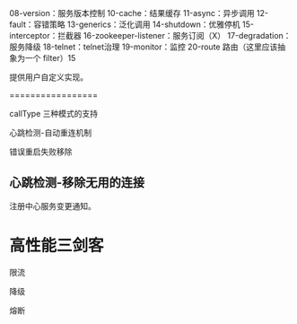 08-version：服务版本控制
10-cache：结果缓存
11-async：异步调用
12-fault：容错策略
13-generics：泛化调用
14-shutdown：优雅停机
15-interceptor：拦截器
16-zookeeper-listener：服务订阅（X）
17-degradation：服务降级
18-telnet：telnet治理
19-monitor：监控
20-route 路由（这里应该抽象为一个 filter）15

提供用户自定义实现。

=================

  callType 三种模式的支持
  
  心跳检测-自动重连机制

  错误重启失败移除
  
## 心跳检测-移除无用的连接
  
  注册中心服务变更通知。
  
# 高性能三剑客

限流

降级

熔断
  
  
  
  
  
  
